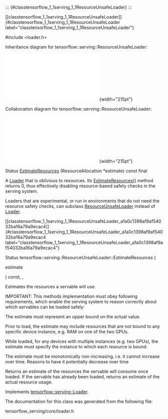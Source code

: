 ::: {#classtensorflow_1_1serving_1_1ResourceUnsafeLoader}
:::

[\[classtensorflow\_1\_1serving\_1\_1ResourceUnsafeLoader\]]{#classtensorflow_1_1serving_1_1ResourceUnsafeLoader
label="classtensorflow_1_1serving_1_1ResourceUnsafeLoader"}

\#include $<$loader.h$>$

Inheritance diagram for tensorflow::serving::ResourceUnsafeLoader:

![image](classtensorflow_1_1serving_1_1ResourceUnsafeLoader__inherit__graph.pdf){width="215pt"}

Collaboration diagram for tensorflow::serving::ResourceUnsafeLoader:

![image](classtensorflow_1_1serving_1_1ResourceUnsafeLoader__coll__graph.pdf){width="215pt"}

Status
[EstimateResources](#classtensorflow_1_1serving_1_1ResourceUnsafeLoader_a1a0c1398af9af54032ba16a79a9ecac4)
(ResourceAllocation $\ast$estimate) const final

A [Loader](#classtensorflow_1_1serving_1_1Loader) that is oblivious to
resources. Its
[EstimateResources()](#classtensorflow_1_1serving_1_1ResourceUnsafeLoader_a1a0c1398af9af54032ba16a79a9ecac4)
method returns 0, thus effectively disabling resource-based safety
checks in the serving system.

Loaders that are experimental, or run in environments that do not need
the resource safety checks, can subclass
[ResourceUnsafeLoader](#classtensorflow_1_1serving_1_1ResourceUnsafeLoader)
instead of [Loader](#classtensorflow_1_1serving_1_1Loader).

[\[classtensorflow\_1\_1serving\_1\_1ResourceUnsafeLoader\_a1a0c1398af9af54032ba16a79a9ecac4\]]{#classtensorflow_1_1serving_1_1ResourceUnsafeLoader_a1a0c1398af9af54032ba16a79a9ecac4
label="classtensorflow_1_1serving_1_1ResourceUnsafeLoader_a1a0c1398af9af54032ba16a79a9ecac4"}

Status tensorflow::serving::ResourceUnsafeLoader::EstimateResources (

estimate

) const, ,

Estimates the resources a servable will use.

IMPORTANT: This methods implementation must obey following requirements,
which enable the serving system to reason correctly about which
servables can be loaded safely:

The estimate must represent an upper bound on the actual value.

Prior to load, the estimate may include resources that are not bound to
any specific device instance, e.g. RAM on one of the two GPUs.

While loaded, for any devices with multiple instances (e.g. two GPUs),
the estimate must specify the instance to which each resource is bound.

The estimate must be monotonically non-increasing, i.e. it cannot
increase over time. Reasons to have it potentially decrease over time

Returns an estimate of the resources the servable will consume once
loaded. If the servable has already been loaded, returns an estimate of
the actual resource usage.

Implements
[tensorflow::serving::Loader](#classtensorflow_1_1serving_1_1Loader_ab59db26b242a2224889bc7c5c6edae40).

The documentation for this class was generated from the following file:

tensorflow\_serving/core/loader.h
